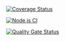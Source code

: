 [![Coverage Status](https://coveralls.io/repos/github/ULL-ESIT-INF-DSI-2122/prctlunes04-04-22-alu0100974652/badge.svg?branch=master)](https://coveralls.io/github/ULL-ESIT-INF-DSI-2122/prctlunes04-04-22-alu0100974652?branch=master)


[![Node.js CI](https://github.com/ULL-ESIT-INF-DSI-2122/prctlunes04-04-22-alu0100974652/actions/workflows/node.js.yml/badge.svg?branch=master)](https://github.com/ULL-ESIT-INF-DSI-2122/prctlunes04-04-22-alu0100974652/actions/workflows/node.js.yml)

[![Quality Gate Status](https://sonarcloud.io/api/project_badges/measure?project=ULL-ESIT-INF-DSI-2122_prctlunes04-04-22-alu0100974652&metric=alert_status)](https://sonarcloud.io/summary/new_code?id=ULL-ESIT-INF-DSI-2122_prctlunes04-04-22-alu0100974652)